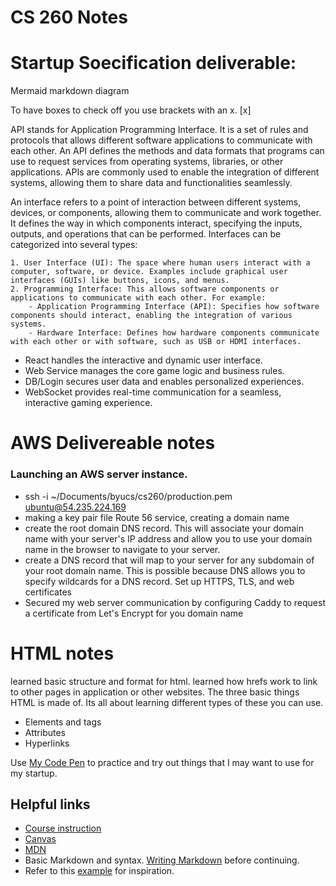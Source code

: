 # CS 260 Notes

# Startup Soecification deliverable:

Mermaid markdown diagram

To have boxes to check off you use brackets with an x. [x]

API stands for Application Programming Interface. It is a set of rules and protocols that allows different software applications to communicate with each other. An API defines the methods and data formats that programs can use to request services from operating systems, libraries, or other applications. APIs are commonly used to enable the integration of different systems, allowing them to share data and functionalities seamlessly.

An interface refers to a point of interaction between different systems, devices, or components, allowing them to communicate and work together. It defines the way in which components interact, specifying the inputs, outputs, and operations that can be performed. Interfaces can be categorized into several types:

    1. User Interface (UI): The space where human users interact with a computer, software, or device. Examples include graphical user interfaces (GUIs) like buttons, icons, and menus.
    2. Programming Interface: This allows software components or applications to communicate with each other. For example:
        - Application Programming Interface (API): Specifies how software components should interact, enabling the integration of various systems.
        - Hardware Interface: Defines how hardware components communicate with each other or with software, such as USB or HDMI interfaces.

- React handles the interactive and dynamic user interface.
- Web Service manages the core game logic and business rules.
- DB/Login secures user data and enables personalized experiences.
- WebSocket provides real-time communication for a seamless, interactive gaming experience.

# AWS Delivereable notes

### Launching an AWS server instance.

- ssh -i ~/Documents/byucs/cs260/production.pem ubuntu@54.235.224.169
- making a key pair file
  Route 56 service, creating a domain name
- create the root domain DNS record. This will associate your domain name with your server's IP address and allow you to use your domain name in the browser to navigate to your server.
- create a DNS record that will map to your server for any subdomain of your root domain name. This is possible because DNS allows you to specify wildcards for a DNS record.
  Set up HTTPS, TLS, and web certificates
- Secured my web server communication by configuring Caddy to request a certificate from Let's Encrypt for you domain name

# HTML notes

learned basic structure and format for html. learned how hrefs work to link to other pages in application or other websites.
The three basic things HTML is made of. Its all about learning different types of these you can use.

- Elements and tags
- Attributes
- Hyperlinks

Use [My Code Pen](https://codepen.io/TalmageWoodhouse) to practice and try out things that I may want to use for my startup.

## Helpful links

- [Course instruction](https://github.com/webprogramming260)
- [Canvas](https://byu.instructure.com)
- [MDN](https://developer.mozilla.org)
- Basic Markdown and syntax. [Writing Markdown](https://docs.github.com/en/get-started/writing-on-github/getting-started-with-writing-and-formatting-on-github/basic-writing-and-formatting-syntax) before continuing.
- Refer to this [example](https://github.com/webprogramming260/startup-example/blob/main/README.md) for inspiration.
